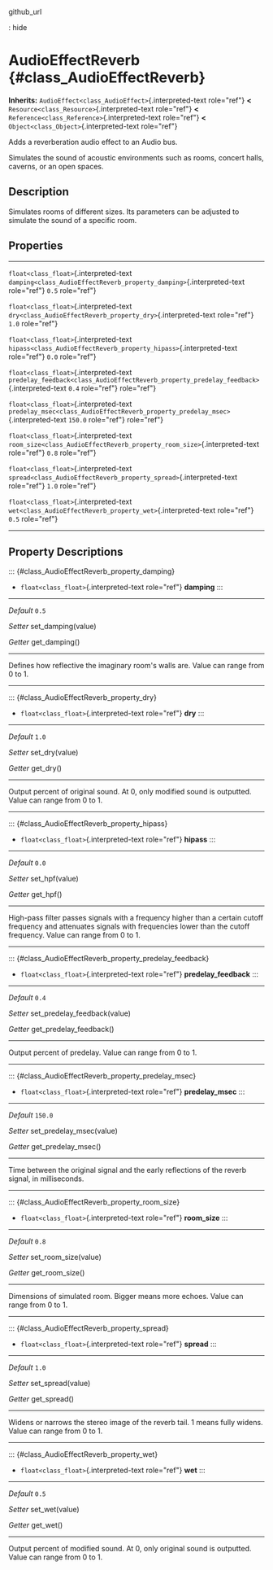 github\_url

:   hide

AudioEffectReverb {#class_AudioEffectReverb}
=================

**Inherits:** `AudioEffect<class_AudioEffect>`{.interpreted-text
role="ref"} **\<** `Resource<class_Resource>`{.interpreted-text
role="ref"} **\<** `Reference<class_Reference>`{.interpreted-text
role="ref"} **\<** `Object<class_Object>`{.interpreted-text role="ref"}

Adds a reverberation audio effect to an Audio bus.

Simulates the sound of acoustic environments such as rooms, concert
halls, caverns, or an open spaces.

Description
-----------

Simulates rooms of different sizes. Its parameters can be adjusted to
simulate the sound of a specific room.

Properties
----------

  ---------------------------------------- ------------------------------------------------------------------------------------------- ---------
  `float<class_float>`{.interpreted-text   `damping<class_AudioEffectReverb_property_damping>`{.interpreted-text role="ref"}           `0.5`
  role="ref"}                                                                                                                          

  `float<class_float>`{.interpreted-text   `dry<class_AudioEffectReverb_property_dry>`{.interpreted-text role="ref"}                   `1.0`
  role="ref"}                                                                                                                          

  `float<class_float>`{.interpreted-text   `hipass<class_AudioEffectReverb_property_hipass>`{.interpreted-text role="ref"}             `0.0`
  role="ref"}                                                                                                                          

  `float<class_float>`{.interpreted-text   `predelay_feedback<class_AudioEffectReverb_property_predelay_feedback>`{.interpreted-text   `0.4`
  role="ref"}                              role="ref"}                                                                                 

  `float<class_float>`{.interpreted-text   `predelay_msec<class_AudioEffectReverb_property_predelay_msec>`{.interpreted-text           `150.0`
  role="ref"}                              role="ref"}                                                                                 

  `float<class_float>`{.interpreted-text   `room_size<class_AudioEffectReverb_property_room_size>`{.interpreted-text role="ref"}       `0.8`
  role="ref"}                                                                                                                          

  `float<class_float>`{.interpreted-text   `spread<class_AudioEffectReverb_property_spread>`{.interpreted-text role="ref"}             `1.0`
  role="ref"}                                                                                                                          

  `float<class_float>`{.interpreted-text   `wet<class_AudioEffectReverb_property_wet>`{.interpreted-text role="ref"}                   `0.5`
  role="ref"}                                                                                                                          
  ---------------------------------------- ------------------------------------------------------------------------------------------- ---------

Property Descriptions
---------------------

::: {#class_AudioEffectReverb_property_damping}
-   `float<class_float>`{.interpreted-text role="ref"} **damping**
:::

  ----------- ---------------------
  *Default*   `0.5`

  *Setter*    set\_damping(value)

  *Getter*    get\_damping()
  ----------- ---------------------

Defines how reflective the imaginary room\'s walls are. Value can range
from 0 to 1.

------------------------------------------------------------------------

::: {#class_AudioEffectReverb_property_dry}
-   `float<class_float>`{.interpreted-text role="ref"} **dry**
:::

  ----------- -----------------
  *Default*   `1.0`

  *Setter*    set\_dry(value)

  *Getter*    get\_dry()
  ----------- -----------------

Output percent of original sound. At 0, only modified sound is
outputted. Value can range from 0 to 1.

------------------------------------------------------------------------

::: {#class_AudioEffectReverb_property_hipass}
-   `float<class_float>`{.interpreted-text role="ref"} **hipass**
:::

  ----------- -----------------
  *Default*   `0.0`

  *Setter*    set\_hpf(value)

  *Getter*    get\_hpf()
  ----------- -----------------

High-pass filter passes signals with a frequency higher than a certain
cutoff frequency and attenuates signals with frequencies lower than the
cutoff frequency. Value can range from 0 to 1.

------------------------------------------------------------------------

::: {#class_AudioEffectReverb_property_predelay_feedback}
-   `float<class_float>`{.interpreted-text role="ref"}
    **predelay\_feedback**
:::

  ----------- --------------------------------
  *Default*   `0.4`

  *Setter*    set\_predelay\_feedback(value)

  *Getter*    get\_predelay\_feedback()
  ----------- --------------------------------

Output percent of predelay. Value can range from 0 to 1.

------------------------------------------------------------------------

::: {#class_AudioEffectReverb_property_predelay_msec}
-   `float<class_float>`{.interpreted-text role="ref"}
    **predelay\_msec**
:::

  ----------- ----------------------------
  *Default*   `150.0`

  *Setter*    set\_predelay\_msec(value)

  *Getter*    get\_predelay\_msec()
  ----------- ----------------------------

Time between the original signal and the early reflections of the reverb
signal, in milliseconds.

------------------------------------------------------------------------

::: {#class_AudioEffectReverb_property_room_size}
-   `float<class_float>`{.interpreted-text role="ref"} **room\_size**
:::

  ----------- ------------------------
  *Default*   `0.8`

  *Setter*    set\_room\_size(value)

  *Getter*    get\_room\_size()
  ----------- ------------------------

Dimensions of simulated room. Bigger means more echoes. Value can range
from 0 to 1.

------------------------------------------------------------------------

::: {#class_AudioEffectReverb_property_spread}
-   `float<class_float>`{.interpreted-text role="ref"} **spread**
:::

  ----------- --------------------
  *Default*   `1.0`

  *Setter*    set\_spread(value)

  *Getter*    get\_spread()
  ----------- --------------------

Widens or narrows the stereo image of the reverb tail. 1 means fully
widens. Value can range from 0 to 1.

------------------------------------------------------------------------

::: {#class_AudioEffectReverb_property_wet}
-   `float<class_float>`{.interpreted-text role="ref"} **wet**
:::

  ----------- -----------------
  *Default*   `0.5`

  *Setter*    set\_wet(value)

  *Getter*    get\_wet()
  ----------- -----------------

Output percent of modified sound. At 0, only original sound is
outputted. Value can range from 0 to 1.
